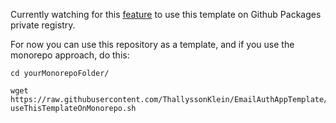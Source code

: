 Currently watching for this [feature] to use this template on Github Packages private registry.

For now you can use this repository as a template, and if you use the monorepo approach, do this:

```
cd yourMonorepoFolder/
```

```
wget https://raw.githubusercontent.com/ThallyssonKlein/EmailAuthAppTemplate/master/useThisTemplateOnMonorepo.sh;sh useThisTemplateOnMonorepo.sh
```

[feature]: https://github.com/react-native-community/cli/issues/927
